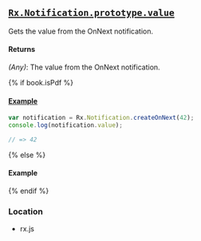 ## [`Rx.Notification.prototype.value`]()

Gets the value from the OnNext notification.

#### Returns
*(Any)*: The value from the OnNext notification.

{% if book.isPdf %}

#### [Example](http://jsbin.com/cubive/2/edit?js,console)

```js
var notification = Rx.Notification.createOnNext(42);
console.log(notification.value);

// => 42
```

{% else %}

#### Example

[](http://jsbin.com/cubive/2/embed?js,console)

{% endif %}

### Location

- rx.js